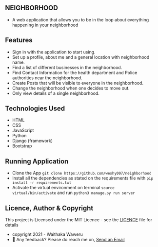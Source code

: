 ## NEIGHBORHOOD
* A web application that allows you to be in the loop about everything happening in your neighborhood

## Features
- Sign in with the application to start using.
- Set up a profile, about me and a general location with neighborhood name.
- Find a list of different businesses in the neighborhood.
- Find Contact Information for the health department and Police authorities near the neighborhood.
- Create Posts that will be visible to everyone in the neighborhood.
- Change the neighborhood when one decides to move out.
- Only view details of a single neighborhood.

## Technologies Used
- HTML
- CSS
- JavaScript
- Python
- Django (framework)
- Bootstrap

<!-- ## Live Link
- Please get to check out the App on [Delani Ratings](https://lophagw3.herokuapp.com/ "Delani Ratingz") -->

## Running Application
- Clone the App `git clone https://github.com/weshy007/neighborhood`
- Install all the dependencies as stated on the requirements file with `pip install -r requirements.txt`
- Activate the virtual environment on terminal `source virtual/bin/activate` and run `python3 manage.py run server`

## Licence, Author & Copyright
This project is Licensed under the MIT Licence - see the [LICENCE](https://github.com/weshy007/neighborhood/blob/master/LICENCE "Licence") file for details
- copyright 2021 - Waithaka Waweru
- 💼 Any feedback? Please do reach me on, [Send an Email](mailto:josephwaweru96@gmail.com)